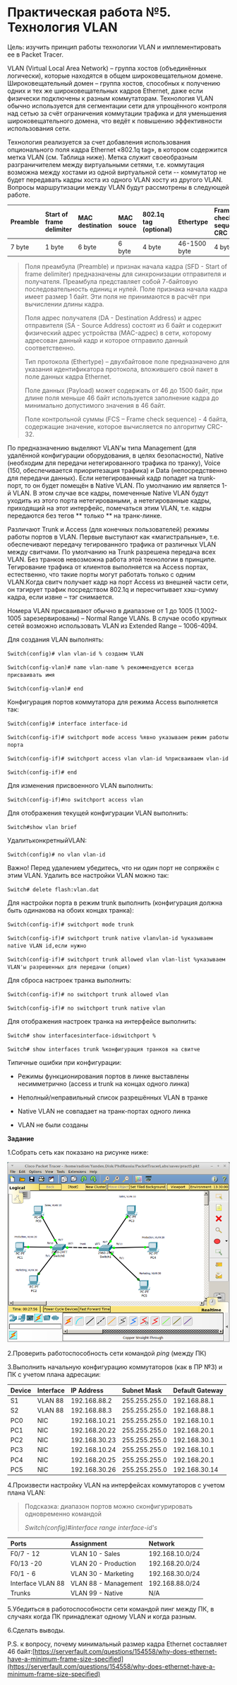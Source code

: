 # Практическая работа №5. Технология VLAN

Цель: изучить принцип работы технологии VLAN и имплементировать ее в Packet Tracer.

VLAN \(Virtual Local Area Network\) – группа хостов \(объединённых логически\), которые находятся в общем широковещательном домене. Широковещательный домен – группа хостов, способных к получению одних и тех же широковещательных кадров Ethernet, даже если физически подключены к разным коммутаторам. Технология VLAN обычно используется для сегментации сети для упрощённого контроля над сетью за счёт ограничения коммутации трафика и для уменьшения широковещательного домена, что ведёт к повышению эффективности использования сети.

Технология реализуется за счет добавления использования опционального поля кадра Ethernet «802.1q tag», в котором содержится метка VLAN \(см. Таблица ниже\). Метка служит своеобразным разграничителем между виртуальными сетями, т.е. коммутация возможна между хостами из одной виртуальной сети -- коммутатор не будет передавать кадры хоста из одного VLAN хосту из другого VLAN. Вопросы маршрутизации между VLAN будут рассмотрены в следующей работе.

| Preamble | Start of frame delimiter | MAC destination | MAC souce | 802.1q tag \(optional\) | Ethertype | Frame check sequence CRC |
| :--- | :--- | :--- | :--- | :--- | :--- | :--- |
| 7 byte | 1 byte | 6 byte | 6 byte | 4 byte | 46-1500 byte | 4 byte |

>  Поля преамбула \(Preamble\) и признак начала кадра \(SFD - Start of frame delimiter\) предназначены для синхронизации отправителя и получателя. Преамбула представляет собой 7-байтовую последовательность единиц и нулей. Поле признака начала кадра имеет размер 1 байт. Эти поля не принимаются в расчёт при вычислении длины кадра.
>
> Поля адрес получателя \(DA - Destination Address\) и адрес отправителя \(SA - Source Address\) состоят из 6 байт и содержит физический адрес устройства \(MAC-адрес\) в сети, которому адресован данный кадр и которое отправило данный соответственно.
>
> Тип протокола \(Ethertype\) – двухбайтовое поле предназначено для указания идентификатора протокола, вложившего свой пакет в поле данных кадра Ethernet.
>
> Поле данных \(Payload\) может содержать от 46 до 1500 байт, при длине поля меньше 46 байт используется заполнение кадра до минимально допустимого значения в 46 байт.
>
> Поле контрольной суммы \(FCS – Frame check sequence\) - 4 байта, содержащие значение, которое вычисляется по алгоритму CRC-32.

По предназначению выделяют VLAN'ы типа Management \(для удалённой конфигурации оборудования, в целях безопасности\), Native \(необходим для передачи нетегированного трафика по транку\), Voice \(150, обеспечивается приоритезация трафика\) и Data \(непосредственно для передачи данных\). Если нетегированный кадр попадет на trunk-порт, то он будет помещён в Native VLAN. По умолчанию им является 1-й VLAN. В этом случае все кадры, помеченные Native VLAN будут уходить из этого порта нетегироваными, а нетегированные кадры, приходящий на этот интерфейс, помечаться этим VLAN, т.е. кадры передаются без тегов ** только ** на транк-линке.

Различают Trunk и Access \(для конечных пользователей\) режимы работы портов в VLAN. Первые выступают как «магистральные», т.е. обеспечивают передачу тегированного трафика от различных VLAN между свитчами. По умолчанию на Trunk разрешена передача всех VLAN. Без транков невозможна работа этой технологии в принципе. Тегирование трафика от клиентов выполняется на Access портах, естественно, что такие порты могут работать только с одним VLAN.Когда свитч получает кадр на порт Access из внешней части сети, он тэгирует трафик посредством 802.1q и пересчитывает хэш-сумму кадра, если извне – тэг снимается.

Номера VLAN присваивают обычно в диапазоне от 1 до 1005 \(1,1002-1005 зарезервированы\) – Normal Range VLANs. В случае особо крупных сетей возможно использовать VLAN из Extended Range – 1006-4094.

Для создания VLAN выполнять:

`Switch(config)# vlan vlan-id % создаем VLAN`

`Switch(config-vlan)# name vlan-name % рекоммендуется всегда присваивать имя`

`Switch(config-vlan)# end`

Конфигурация портов коммутатора для режима Access выполняется так:

`Switch(config)# interface interface-id`

`Switch(config-if)# switchport mode access %явно указываем режим работы порта`

`Switch(config-if)# switchport access vlan vlan-id %присваиваем vlan-id`

`Switch(config-if)# end`

Для изменения присвоенного VLAN выполнить:

`Switch(config-if)#no switchport access vlan`

Для отображения текущей конфигурации VLAN выполнить:

`Switch#show vlan brief`

УдалитьконкретныйVLAN:

`Switch(config)# no vlan vlan-id`

Важно! Перед удалением убедитесь, что ни один порт не сопряжён с этим VLAN. Удалить все настройки VLAN можно так:

`Switch# delete flash:vlan.dat`

Для настройки порта в режим trunk выполнить \(конфигурация должна быть одинакова на обоих концах транка\):

`Switch(config-if)# switchport mode trunk`

`Switch(config-if)# switchport trunk native vlanvlan-id %указываем native VLAN id,если нужно`

`Switch(config-if)# switchport trunk allowed vlan vlan-list %указываем VLAN'ы разрешенных для передачи (опция)`

Для сброса настроек транка выполнить:

`Switch(config-if)# no switchport trunk allowed vlan`

`Switch(config-if)# no switchport trunk native vlan`

Для отображения настроек транка на интерфейсе выполнить:

`Switch# show interfacesinterface-idswitchport %`

`Switch# show interfaces trunk %конфигурация транков на свитче`

Типичные ошибки при конфигурации:

* Режимы функционирования портов в линке выставлены несимметрично \(access и trunk на концах одного линка\)

* Неполный/неправильный список разрешённых VLAN в транке

* Native VLAN не совпадает на транк-портах одного линка

* VLAN не были созданы

**Задание**

1.Собрать сеть как показано на рисунке ниже:

![](/assets/pr5topo.png)

2.Проверить работоспособность сети командой _ping_ \(между ПК\)

3.Выполнить начальную конфигурацию коммутаторов \(как в ПР №3\) и ПК с учетом плана адресации:

| **Device** | **Interface** | **IP Address** | **Subnet Mask** | **Default Gateway** |
| :--- | :--- | :--- | :--- | :--- |
| S1 | VLAN 88 | 192.168.88.2 | 255.255.255.0 | 192.168.88.1 |
| S2 | VLAN 88 | 192.168.88.3 | 255.255.255.0 | 192.168.88.1 |
| PC0 | NIC | 192.168.10.21 | 255.255.255.0 | 192.168.10.1 |
| PC1 | NIC | 192.168.20.22 | 255.255.255.0 | 192.168.20.1 |
| PC2 | NIC | 192.168.30.23 | 255.255.255.0 | 192.168.30.1 |
| PC3 | NIC | 192.168.10.24 | 255.255.255.0 | 192.168.10.1 |
| PC4 | NIC | 192.168.20.25 | 255.255.255.0 | 192.168.20.1 |
| PC5 | NIC | 192.168.30.26 | 255.255.255.0 | 192.168.30.14 |

4.Произвести настройку VLAN на интерфейсах коммутаторов с учетом плана VLAN:

> Подсказка: диапазон портов можно сконфигурировать одновременно командой
>
> _Switch\(config\)\#interface range interface-id's_

| **Ports** | **Assignment** | **Network** |
| :--- | :--- | :--- |
| F0/7 - 12 | VLAN 10 - Sales | 192.168.10.0/24 |
| F0/13 -20 | VLAN 20 - Production | 192.168.20.0/24 |
| F0/1 - 6 | VLAN 30 - Marketing | 192.168.30.0/24 |
| Interface VLAN 88 | VLAN 88 - Management | 192.168.88.0/24 |
| Trunks | VLAN 99 - Native | N/A |

5.Убедиться в работоспособности сети командой пинг между ПК, в случаях когда ПК принадлежат одному VLAN и когда разным.

6.Сделать выводы.

P.S. к вопросу, почему минимальный размер кадра Ethernet составляет 46 байт:[https://serverfault.com/questions/154558/why-does-ethernet-have-a-minimum-frame-size-specified](https://serverfault.com/questions/154558/why-does-ethernet-have-a-minimum-frame-size-specified)

 

